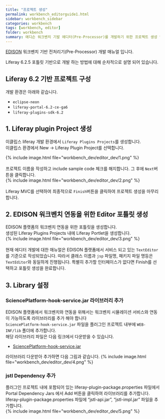 ```yaml
---
title: "프로젝트 생성"
permalink: workbench_editorguide1.html
sidebar: workbench_sidebar
categories: workbench
tags: [workbench, editor]
folder: workbench
summary: 에디슨 워크벤치 기발 에디터(Pre-Processor)를 개발하기 위한 프로젝트 생성 및 기본 설정에 대한 매뉴얼
---
```


[EDISON](https://edison.re.kr) 워크벤치 기반 전처리기(Pre-Processor) 개발 매뉴얼 입니다.

Liferay 6.2.5 포틀릿 기반으로 개발 하는 방법에 대해 순차적으로 설명 되어 있습니다.


## Liferay 6.2 기반 프로젝트 구성
개발 환경은 아래와 같습니다.

- `eclipse-neon`
- `liferay-portal-6.2-ce-ga6`
- `liferay-plugins-sdk-6.2`




## 1. Liferay plugin Project  생성
이클립스 liferay 개발 환경에서 `Liferay Plugins Projects`를 생성합니다.
<br>이클립스 환경에서 New -> Liferay Plugin Project를 선택합니다.<br>

{% include image.html file="workbench_dev/editor_dev/1.png" %}
<br><br>프로젝트 이름을 작성하고 include sample code 체크를 해지합니다. 그 후에 `Next`버튼을 클릭합니다.<br>
{% include image.html file="workbench_dev/editor_dev/2.png" %}
<br><br>Liferay MVC를 선택하여 최종적으로 `Finish`버튼을 클릭하여 프로젝트 생성을 마무리 합니다.<br>

## 2. EDISON 워크벤치 연동을 위한 Editor 포틀릿 생성
EDISON 플랫폼의 워크벤치 연동을 위한 포틀릿을 생성합니다.
<br>생성된 Liferay Plugins Projects 내에 Liferay Portlet을 생성합니다.<br>
{% include image.html file="workbench_dev/editor_dev/3.png" %}
<br><br>현재 에디터 개발에 대한 매뉴얼은 EDISON 플랫폼에서 서비스 되고 있는 `TextEditor`를 기준으로 작성되었습니다. 따라서 클래스 이름과 `jsp` 파일명, 패키지 파일 명등은 `TextEditor`와 동일하게 진행됩니다. 특별히 추가할 인터페이스가 없다면 Finish를 선택하고 포틀릿 생성을 완료합니다.


## 3. Library 설정
### SciencePlatform-hook-service.jar 라이브러리 추가 
EDISON 플랫폼에서 워크벤치와 연동을 위해서는 워크벤치 시뮬레이션 서비스와 연동이 가능하도록 라이브러리를 추가 해야 합니다 <br>
`SciencePlatform-hook-service.jar` 파일을 플러그인 프로젝트 내부에 `WEB-INF/lib` 폴더에 추가합니다.<br>
해당 라이브러리 파일은 다음 링크에서 다운받을 수 있습니다.<br>

- [SciencePlatform-hook-service.jar](OSPLibrary/SciencePlatform-hook-service.jar)

라이브러리 다운받아 추가하면 다음 그림과 같습니다.
{% include image.html file="workbench_dev/editor_dev/4.png" %}<br>

### jstl Dependency 추가
플러그인 프로젝트 내에 포함되어 있는 liferay-plugin-package.properties 파일에서 Portal Dependency Jars 에서 Add 버튼을 클릭하여 라이브러리를 추가합니다.<br>
liferay-plugin-package.properties 파일에 “jstl-api.jar”, “jstl-impl.jar” 파일을 추가합니다. <br>
{% include image.html file="workbench_dev/editor_dev/5.png" %}<br>

